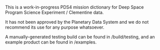 This is a work-in-progress PDS4 mission dictionary for Deep Space Program Science Experiment / Clementine data. 

It has not been approved by the Planetary Data System and we do not recommend its use for any purpose whatsoever.

A manually-generated testing build can be found in /build/testing, and an example product can be found in 
/examples.
